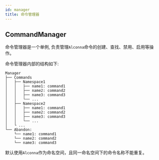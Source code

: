 ```yaml
---
id: manager
title: 命令管理器
---
```


## CommandManager

命令管理器是一个单例, 负责管理`Alconna`命令的创建、查找、禁用、启用等操作。

命令管理器内部的结构如下:
```
Manager
├── Commands
│   ├── Namespace1
│   │   ├── name1: command1
│   │   ├── name2: command2
│   │   ├── name3: command3
│   │   └── ...
│   ├── Namespace2
│   │   ├── name1: command1
│   │   ├── name2: command2
│   │   ├── name3: command3
│   │   └── ...
│   └ ...
└── Abandon:
    └── name1: command1
    └── name2: command2
    └── name3: command3
```

默认使用`Alconna`作为命名空间，且同一命名空间下的命令名称不能重复。

